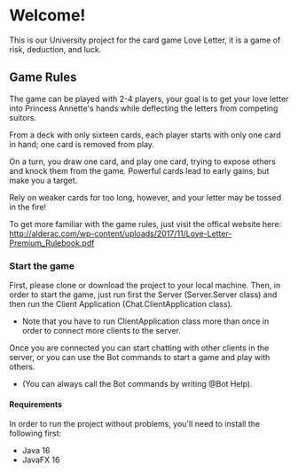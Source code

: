 # Welcome!
This is our University project for the card game Love Letter, it is a game of risk, deduction, and luck.

## Game Rules
The game can be played with 2-4 players, your goal is to get your love letter into Princess Annette's hands while deflecting the letters from competing suitors.

From a deck with only sixteen cards, each player starts with only one card in hand; one card is removed from play.

On a turn, you draw one card, and play one card, trying to expose others and knock them from the game. Powerful cards lead to early gains, but make you a target.

Rely on weaker cards for too long, however, and your letter may be tossed in the fire!


To get more familiar with the game rules, just visit the offical website here: http://alderac.com/wp-content/uploads/2017/11/Love-Letter-Premium_Rulebook.pdf

### Start the game
First, please clone or download the project to your local machine. Then, in order to start the game, just run first the Server (Server.Server class) and then run the Client Application (Chat.ClientApplication class).
* Note that you have to run ClientApplication class more than once in order to connect more clients to the server.

Once you are connected you can start chatting with other clients in the server, or you can use the Bot commands to start a game and play with others.
* (You can always call the Bot commands by writing @Bot Help).

#### Requirements 
In order to run the project without problems, you'll need to install the following first:
* Java 16
* JavaFX 16

